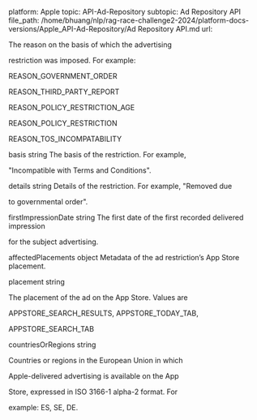 platform: Apple
topic: API-Ad-Repository
subtopic: Ad Repository API
file_path: /home/bhuang/nlp/rag-race-challenge2-2024/platform-docs-versions/Apple_API-Ad-Repository/Ad Repository API.md
url: <EMPTY>

The reason on the basis of which the advertising

restriction was imposed. For example:

REASON_GOVERNMENT_ORDER

REASON_THIRD_PARTY_REPORT

REASON_POLICY_RESTRICTION_AGE

REASON_POLICY_RESTRICTION

REASON_TOS_INCOMPATABILITY



basis string The basis of the restriction. For example,

"Incompatible with Terms and Conditions".



details string Details of the restriction. For example, "Removed due

to governmental order".



firstImpressionDate string The first date of the first recorded delivered impression

for the subject advertising.



affectedPlacements object Metadata of the ad restriction’s App Store placement.



placement string

The placement of the ad on the App Store. Values are

APPSTORE_SEARCH_RESULTS, APPSTORE_TODAY_TAB,

APPSTORE_SEARCH_TAB



countriesOrRegions string

Countries or regions in the European Union in which

Apple-delivered advertising is available on the App

Store, expressed in ISO 3166-1 alpha-2 format. For

example: ES, SE, DE.